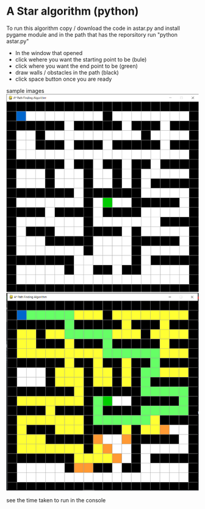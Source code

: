 
# A Star algorithm (python)

To run this algorithm copy / download the code in astar.py and install pygame module and in the path that has the reporsitory run "python astar.py"
 - In the window that opened
 - click wehere you want the starting point to be (bule)
 - click where you want the end point to be (green)
 - draw walls / obstacles in the path (black)
 - click space button once you are ready

 sample images
 ![Maze 1  - unsolved](https://github.com/kirankumar2079/codebytes/blob/main/astar_search_algo/images/maze1.png)
 ![Maze 1  - solved](https://github.com/kirankumar2079/codebytes/blob/main/astar_search_algo/images/solution1.png)

see the time taken to run in the console